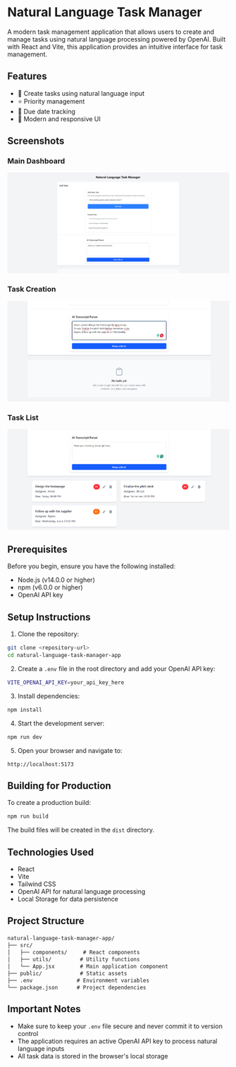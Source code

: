 # Natural Language Task Manager

A modern task management application that allows users to create and manage tasks using natural language processing powered by OpenAI. Built with React and Vite, this application provides an intuitive interface for task management.

## Features

- 📝 Create tasks using natural language input
- ⭐ Priority management
- 📅 Due date tracking
- 🎨 Modern and responsive UI

## Screenshots

### Main Dashboard
![Main Dashboard](public/task-manager-dashboard.png)

### Task Creation
![Task Creation](public/task-manager-transcript.png)

### Task List
![Task List](public/task-manager-tasks.png)

## Prerequisites

Before you begin, ensure you have the following installed:
- Node.js (v14.0.0 or higher)
- npm (v6.0.0 or higher)
- OpenAI API key

## Setup Instructions

1. Clone the repository:
```bash
git clone <repository-url>
cd natural-language-task-manager-app
```

2. Create a `.env` file in the root directory and add your OpenAI API key:
```bash
VITE_OPENAI_API_KEY=your_api_key_here
```

3. Install dependencies:
```bash
npm install
```

4. Start the development server:
```bash
npm run dev
```

5. Open your browser and navigate to:
```
http://localhost:5173
```

## Building for Production

To create a production build:

```bash
npm run build
```

The build files will be created in the `dist` directory.

## Technologies Used

- React
- Vite
- Tailwind CSS
- OpenAI API for natural language processing
- Local Storage for data persistence

## Project Structure

```
natural-language-task-manager-app/
├── src/
│   ├── components/     # React components
│   ├── utils/         # Utility functions
│   └── App.jsx        # Main application component
├── public/            # Static assets
├── .env              # Environment variables
└── package.json      # Project dependencies
```

## Important Notes

- Make sure to keep your `.env` file secure and never commit it to version control
- The application requires an active OpenAI API key to process natural language inputs
- All task data is stored in the browser's local storage



